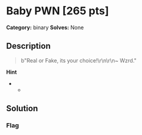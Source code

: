 # Baby PWN [265 pts]

**Category:** binary
**Solves:** None

## Description
>b"Real or Fake, its your choice!\r\n\r\n~ Wzrd."

**Hint**
* -

## Solution

### Flag

